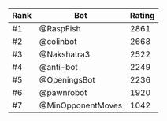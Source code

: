 Rank|Bot|Rating
---|---|---
#1|@RaspFish|2861
#2|@colinbot|2668
#3|@Nakshatra3|2522
#4|@anti-bot|2249
#5|@OpeningsBot|2236
#6|@pawnrobot|1920
#7|@MinOpponentMoves|1042
